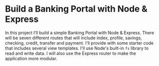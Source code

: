 # Build a Banking Portal with Node & Express

In this project I’ll build a simple Banking Portal with Node & Express. There will be seven different routes that will include index, profile, savings, checking, credit, transfer and payment. I'll provide  with some starter code that includes several view templates. I'll use Node's built-in `fs` library to read and write data. I will also use the Express router to make the application more modular.
